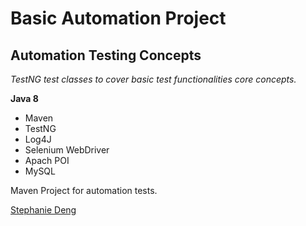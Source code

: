 # Basic Automation Project
## Automation Testing Concepts

*TestNG test classes to cover basic test functionalities core concepts.*

**Java 8**

* Maven
* TestNG
* Log4J
* Selenium WebDriver
* Apach POI
* MySQL

Maven Project for automation tests. 

[Stephanie Deng](https://github.com/SqaSxd)
